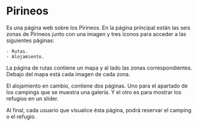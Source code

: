 Pirineos
========

Es una página web sobre los Pirineos. En la página principal están las seis zonas de Pirineos junto con una imagen y tres iconos para acceder a las siguientes páginas:

    - Rutas.
    - Alojamiento.

La página de rutas contiene un mapa y al lado las zonas correspondientes. Debajo del mapa está cada imagen de cada zona.

El alojamiento en cambio, contiene dos páginas. Uno para el apartado de los campings que se muestra una galería. Y el otro es para mostrar los refugios en un slider.

Al final, cada usuario que visualice ésta página, podrá reservar el camping o el refugio.